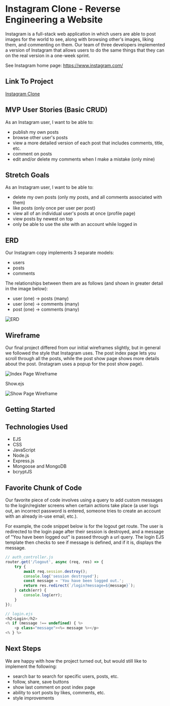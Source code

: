 # Instagram Clone - Reverse Engineering a Website
Instagram is a full-stack web application in which users are able to post images for the world to see, along with browsing other's images, liking them, and commenting on them. Our team of three developers implemented a version of Instagram that allows users to do the same things that they can on the real version in a one-week sprint.

See Instagram home page: https://www.instagram.com/

## Link To Project
[Instagram Clone](https://github.com/siemenjm/Instagram-Clone-Project2)

## MVP User Stories (Basic CRUD)
As an Instagram user, I want to be able to:
* publish my own posts
* browse other user's posts
* view a more detailed version of each post that includes comments, title, etc.
* comment on posts
* edit and/or delete my comments when I make a mistake (only mine)

## Stretch Goals
As an Instagram user, I want to be able to:
* delete my own posts (only my posts, and all comments associated with them)
* like posts (only once per user per post)
* view all of an individual user's posts at once (profile page)
* view posts by newest on top
* only be able to use the site with an account while logged in

## ERD
Our Instagram copy implements 3 separate models:
* users
* posts
* comments

The relationships between them are as follows (and shown in greater detail in the image below):
* user (one) -> posts (many)
* user (one) -> comments (many)
* post (one) -> comments (many)

![ERD](https://github.com/siemenjm/Instagram-Clone-Project2/blob/john/assets/updated_ERD.png)


## Wireframe
Our final project differed from our initial wireframes slightly, but in general we followed the style that Instagram uses. The post index page lets you scroll through all the posts, while the post show page shows more details about the post. (Instagram uses a popup for the post show page).

![Index Page Wireframe](https://github.com/siemenjm/Instagram-Clone-Project2/blob/john/assets/index_wireframe.png)

Show.ejs

![Show Page Wireframe](https://github.com/siemenjm/Instagram-Clone-Project2/blob/john/assets/show_wireframe.png)

## Getting Started

## Technologies Used
* EJS
* CSS
* JavaScript
* Node.js
* Express.js
* Mongoose and MongoDB
* bcryptJS

## Favorite Chunk of Code
Our favorite piece of code involves using a query to add custom messages to the login/register screens when certain actions take place (a user logs out, an incorrect password is entered, someone tries to create an account with an already in-use email, etc.).

For example, the code snippet below is for the logout get route. The user is redirected to the login page after their session is destroyed, and a message of "You have been logged out" is passed through a url query. The login EJS template then checks to see if message is defined, and if it is, displays the message.

```javascript
// auth_controller.js
router.get('/logout', async (req, res) => {
    try {
        await req.session.destroy();
        console.log('session destroyed');
        const message = 'You have been logged out.';
        return res.redirect(`/login?message=${message}`);
    } catch(err) {
        console.log(err);
    }
});

// login.ejs
<h2>Login</h2>
<% if (message !== undefined) { %>
    <p class="message"><%= message %></p>
<% } %>
```

## Next Steps
We are happy with how the project turned out, but would still like to implement the following:
* search bar to search for specific users, posts, etc.
* follow, share, save buttons
* show last comment on post index page
* ability to sort posts by likes, comments, etc.
* style improvements
